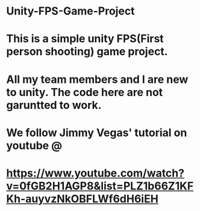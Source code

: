 # Unity-FPS-Game-Project
# This is a simple unity FPS(First person shooting) game project.
# All my team members and I are new to unity. The code here are not garuntted to work.
# We follow Jimmy Vegas' tutorial on youtube @
# https://www.youtube.com/watch?v=0fGB2H1AGP8&list=PLZ1b66Z1KFKh-auyvzNkOBFLWf6dH6iEH

